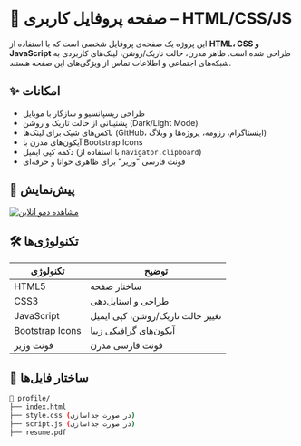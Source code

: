 # 💼 صفحه پروفایل کاربری – HTML/CSS/JS

این پروژه یک صفحه‌ی پروفایل شخصی است که با استفاده از **HTML، CSS و JavaScript** طراحی شده است. ظاهر مدرن، حالت تاریک/روشن، لینک‌های کاربردی به شبکه‌های اجتماعی و اطلاعات تماس از ویژگی‌های این صفحه هستند.

## ✨ امکانات

- طراحی ریسپانسیو و سازگار با موبایل
- پشتیبانی از حالت تاریک و روشن (Dark/Light Mode)
- باکس‌های شیک برای لینک‌ها (GitHub، اینستاگرام، رزومه، پروژه‌ها و وبلاگ)
- آیکون‌های مدرن با Bootstrap Icons
- دکمه کپی ایمیل (با استفاده از `navigator.clipboard`)
- فونت فارسی "وزیر" برای ظاهری خوانا و حرفه‌ای

## 📸 پیش‌نمایش

[![مشاهده دمو آنلاین](https://img.shields.io/badge/مشاهده_دمو-کلیک_کنید-blue?style=for-the-badge)](https://your-username.github.io/portfolio/)

## 🛠️ تکنولوژی‌ها

| تکنولوژی        | توضیح                            |
| --------------- | -------------------------------- |
| HTML5           | ساختار صفحه                      |
| CSS3            | طراحی و استایل‌دهی               |
| JavaScript      | تغییر حالت تاریک/روشن، کپی ایمیل |
| Bootstrap Icons | آیکون‌های گرافیکی زیبا           |
| فونت وزیر       | فونت فارسی مدرن                  |

## 📂 ساختار فایل‌ها

```bash
📁 profile/
├── index.html
├── style.css (در صورت جداسازی)
├── script.js (در صورت جداسازی)
├── resume.pdf
```
